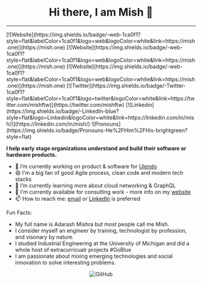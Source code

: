 <h1 align="center">Hi there, I am Mish 👋</h1>
<hr />
[![Website](https://img.shields.io/badge/-web-1ca0f1?style=flat&labelColor=1ca0f1&logo=web&logoColor=white&link=https://mish.one)](https://mish.one)
[![Website](https://img.shields.io/badge/-web-1ca0f1?style=flat&labelColor=1ca0f1&logo=web&logoColor=white&link=https://mish.one)](https://mish.one)
[![Website](https://img.shields.io/badge/-web-1ca0f1?style=flat&labelColor=1ca0f1&logo=web&logoColor=white&link=https://mish.one)](https://mish.one)
[![Twitter](https://img.shields.io/badge/-Twitter-1ca0f1?style=flat&labelColor=1ca0f1&logo=twitter&logoColor=white&link=https://twitter.com/mishftw)](https://twitter.com/mishftw)
[![Linkedin](https://img.shields.io/badge/-LinkedIn-blue?style=flat&logo=Linkedin&logoColor=white&link=https://linkedin.com/in/mish/)](https://linkedin.com/in/mish/)
![Pronouns](https://img.shields.io/badge/Pronouns-He%2FHim%2FHis-brightgreen?style=flat)

**I help early stage organizations understand and build their software or hardware products.**

- 🔭 I’m currently working on product & software for [Ulendo](https://ulendo.io)
- 😄 I'm a big fan of good Agile process, clean code and modern tech stacks
- 🌱 I’m currently learning more about cloud networking & GraphQL
- 💬 I'm currently available for consulting work - more info on my [website](https://mish.one)
- 📫 How to reach me: [email](mailto:mishra.adarash@gmail.com) or [LinkedIn](https://linkedin.com/in/mish) is preferred

Fun Facts:
- My full name is Adarash Mishra but most people call me Mish. 
- I consider myself an engineer by training, technologist by profession, and visonary by nature.
- I studied Industrial Engineering at the University of Michigan and did a whole host of extracurricualr projects #GoBlue
- I am passionate about mixing emerging technologies and social innovation to solve interesting problems. 


<p align="center">
	<img style="margin-left:0;" src=https://github-readme-stats.vercel.app/api?username=mishftw&show_icons=true alt=GitHub stats /> 
</p>
